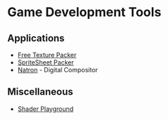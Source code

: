 # Game Development Tools

## Applications

- [Free Texture Packer](http://free-tex-packer.com/)
- [SpriteSheet Packer](http://amakaseev.github.io/sprite-sheet-packer/)
- [Natron](https://natrongithub.github.io/) - Digital Compositor

## Miscellaneous

- [Shader Playground](http://shader-playground.timjones.io/)

